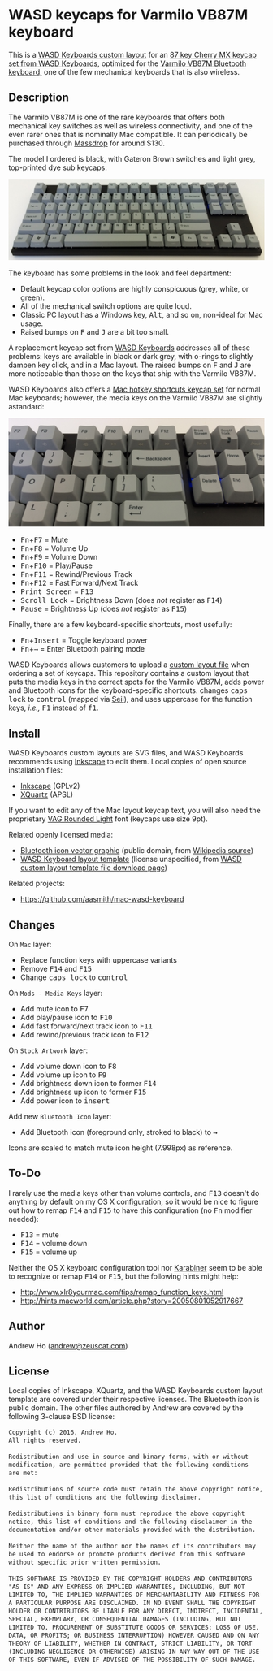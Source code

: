 WASD keycaps for Varmilo VB87M keyboard
=======================================

This is a
[WASD Keyboards custom layout](wasd-vb87m-layout.svg)
for an
[87 key Cherry MX keycap set from WASD Keyboards,](http://www.wasdkeyboards.com/index.php/products/keycap-set/87-key-cherry-mx-keycap-set.html)
optimized for the
[Varmilo VB87M Bluetooth keyboard,](https://www.massdrop.com/buy/varmilo-vb87m-bluetooth)
one of the few mechanical keyboards that is also wireless.

Description
-----------

The Varmilo VB87M is one of the rare keyboards that offers both
mechanical key switches as well as wireless connectivity, and one of the
even rarer ones that is nominally Mac compatible. It can periodically be
purchased through [Massdrop](https://www.massdrop.com/) for around $130.

The model I ordered is black, with Gateron Brown switches and light
grey, top-printed dye sub keycaps:

![Varmilo VB87M](images/varmilo_vb87m.jpg)

The keyboard has some problems in the look and feel department:

* Default keycap color options are highly conspicuous (grey, white, or green).
* All of the mechanical switch options are quite loud.
* Classic PC layout has a Windows key, <kbd>Alt</kbd>, and so on, non-ideal for Mac usage.
* Raised bumps on <kbd>F</kbd> and <kbd>J</kbd> are a bit too small.

A replacement keycap set from
[WASD Keyboards](http://www.wasdkeyboards.com/)
addresses all of these problems: keys are available in black or dark
grey, with o-rings to slightly dampen key click, and in a Mac layout.
The raised bumps on <kbd>F</kbd> and <kbd>J</kbd> are more noticeable
than those on the keys that ship with the Varmilo VB87M.

WASD Keyboards also offers a
[Mac hotkey shortcuts keycap set](http://www.wasdkeyboards.com/index.php/products/keycap-mod-packs/mac-hotkey-shortcuts-cherry-mx-keycap-set.html)
for normal Mac keyboards; however, the media keys on the Varmilo VB87M
are slightly astandard:

![Varmilo VB87M media keys](images/varmilo_media_keys.jpg)

* <kbd>Fn</kbd>+<kbd>F7</kbd> = Mute
* <kbd>Fn</kbd>+<kbd>F8</kbd> = Volume Up
* <kbd>Fn</kbd>+<kbd>F9</kbd> = Volume Down
* <kbd>Fn</kbd>+<kbd>F10</kbd> = Play/Pause
* <kbd>Fn</kbd>+<kbd>F11</kbd> = Rewind/Previous Track
* <kbd>Fn</kbd>+<kbd>F12</kbd> = Fast Forward/Next Track
* <kbd>Print Screen</kbd> = <kbd>F13</kbd>
* <kbd>Scroll Lock</kbd> = Brightness Down (does _not_ register as <kbd>F14</kbd>)
* <kbd>Pause</kbd> = Brightness Up (does _not_ register as <kbd>F15</kbd>)

Finally, there are a few keyboard-specific shortcuts, most usefully:

* <kbd>Fn</kbd>+<kbd>Insert</kbd> = Toggle keyboard power
* <kbd>Fn</kbd>+<kbd>→</kbd> = Enter Bluetooth pairing mode

WASD Keyboards allows customers to upload a
[custom layout file](http://support.wasdkeyboards.com/customer/portal/articles/1518370-creating-a-custom-layout)
when ordering a set of keycaps. This repository contains a custom layout
that puts the media keys in the correct spots for the Varmilo VB87M,
adds power and Bluetooth icons for the keyboard-specific shortcuts.
changes <kbd>caps lock</kbd> to <kbd>control</kbd> (mapped via
[Seil](https://pqrs.org/osx/karabiner/seil.html.en)), and uses uppercase
for the function keys, _i.e.,_ <kbd>F1</kbd> instead of <kbd>f1</kbd>.

Install
-------

WASD Keyboards custom layouts are SVG files, and WASD Keyboards
recommends using [Inkscape](https://inkscape.org/) to edit them.
Local copies of open source installation files:

* [Inkscape](install/Inkscape-0.91-1-x11-10.7-x86_64.dmg) (GPLv2)
* [XQuartz](install/XQuartz-2.7.8.dmg) (APSL)

If you want to edit any of the Mac layout keycap text, you will also
need the proprietary
[VAG Rounded Light](http://www.linotype.com/1562959/vag-rounded-light-product.html)
font (keycaps use size 9pt).

Related openly licensed media:

* [Bluetooth icon vector graphic](Bluetooth_white_tray_icon.svg) (public domain, from [Wikipedia source](https://en.wikipedia.org/wiki/File:Bluetooth_white_tray_icon.svg))
* [WASD Keyboard layout template](wasd-inkscape-104-10.23.2015.svg) (license unspecified, from [WASD custom layout template file download page](http://support.wasdkeyboards.com/customer/portal/kb_article_attachments/67914/original.svg?1445632730))

Related projects:

* https://github.com/aasmith/mac-wasd-keyboard

Changes
-------

On `Mac` layer:

* Replace function keys with uppercase variants
* Remove <kbd>F14</kbd> and <kbd>F15</kbd>
* Change <kbd>caps lock</kbd> to <kbd>control</kbd>

On `Mods - Media Keys` layer:

* Add mute icon to <kbd>F7</kbd>
* Add play/pause icon to <kbd>F10</kbd>
* Add fast forward/next track icon to <kbd>F11</kbd>
* Add rewind/previous track icon to <kbd>F12</kbd>

On `Stock Artwork` layer:

* Add volume down icon to <kbd>F8</kbd>
* Add volume up icon to <kbd>F9</kbd>
* Add brightness down icon to former <kbd>F14</kbd>
* Add brightness up icon to former <kbd>F15</kbd>
* Add power icon to <kbd>insert</kbd>

Add new `Bluetooth Icon` layer:

* Add Bluetooth icon (foreground only, stroked to black) to <kbd>→</kbd>

Icons are scaled to match mute icon height (7.998px) as reference.

To-Do
-----

I rarely use the media keys other than volume controls, and
<kbd>F13</kbd> doesn't do anything by default on my OS X configuration,
so it would be nice to figure out how to remap <kbd>F14</kbd> and
<kbd>F15</kbd> to have this configuration (no <kbd>Fn</kbd> modifier
needed):

* <kbd>F13</kbd> = mute
* <kbd>F14</kbd> = volume down
* <kbd>F15</kbd> = volume up

Neither the OS X keyboard configuration tool nor
[Karabiner](https://pqrs.org/osx/karabiner/)
seem to be able to recognize or remap <kbd>F14</kbd> or <kbd>F15</kbd>,
but the following hints might help:

* http://www.xlr8yourmac.com/tips/remap_function_keys.html
* http://hints.macworld.com/article.php?story=20050801052917667

Author
------

Andrew Ho (<andrew@zeuscat.com>)

License
-------

Local copies of Inkscape, XQuartz, and the WASD Keyboards custom layout
template are covered under their respective licenses. The Bluetooth icon
is public domain. The other files authored by Andrew are covered by the
following 3-clause BSD license:

    Copyright (c) 2016, Andrew Ho.
    All rights reserved.

    Redistribution and use in source and binary forms, with or without
    modification, are permitted provided that the following conditions
    are met:

    Redistributions of source code must retain the above copyright notice,
    this list of conditions and the following disclaimer.

    Redistributions in binary form must reproduce the above copyright
    notice, this list of conditions and the following disclaimer in the
    documentation and/or other materials provided with the distribution.

    Neither the name of the author nor the names of its contributors may
    be used to endorse or promote products derived from this software
    without specific prior written permission.

    THIS SOFTWARE IS PROVIDED BY THE COPYRIGHT HOLDERS AND CONTRIBUTORS
    "AS IS" AND ANY EXPRESS OR IMPLIED WARRANTIES, INCLUDING, BUT NOT
    LIMITED TO, THE IMPLIED WARRANTIES OF MERCHANTABILITY AND FITNESS FOR
    A PARTICULAR PURPOSE ARE DISCLAIMED. IN NO EVENT SHALL THE COPYRIGHT
    HOLDER OR CONTRIBUTORS BE LIABLE FOR ANY DIRECT, INDIRECT, INCIDENTAL,
    SPECIAL, EXEMPLARY, OR CONSEQUENTIAL DAMAGES (INCLUDING, BUT NOT
    LIMITED TO, PROCUREMENT OF SUBSTITUTE GOODS OR SERVICES; LOSS OF USE,
    DATA, OR PROFITS; OR BUSINESS INTERRUPTION) HOWEVER CAUSED AND ON ANY
    THEORY OF LIABILITY, WHETHER IN CONTRACT, STRICT LIABILITY, OR TORT
    (INCLUDING NEGLIGENCE OR OTHERWISE) ARISING IN ANY WAY OUT OF THE USE
    OF THIS SOFTWARE, EVEN IF ADVISED OF THE POSSIBILITY OF SUCH DAMAGE.
